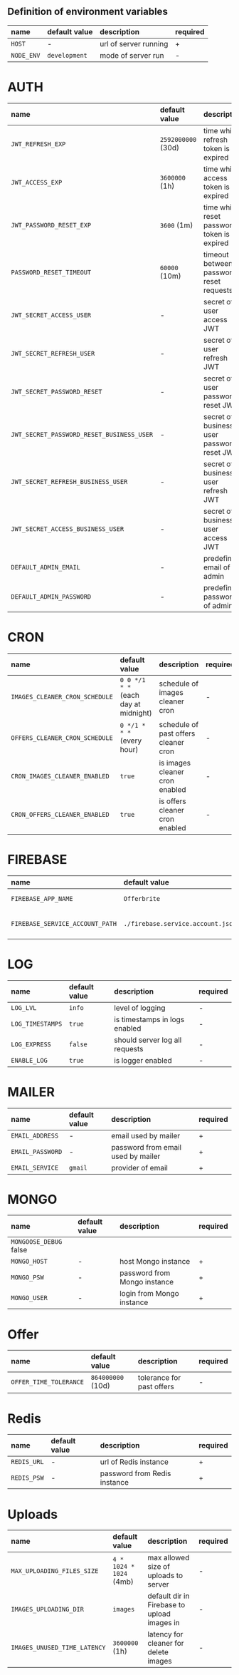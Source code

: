 ## Definition of environment variables
| name | default value | description | required |
|:---|:---| :---| :---|
|`HOST`|-|url of server running | +|
|`NODE_ENV`|`development`|mode of server run| -|
 # AUTH
 | name | default value | description | required |   
 |:---|:---| :---| :---|
 |`JWT_REFRESH_EXP`| `2592000000` (30d)| time while refresh token is not expired| - |
 |`JWT_ACCESS_EXP`| `3600000` (1h)| time while access token is not expired| - |
 |`JWT_PASSWORD_RESET_EXP`|`3600`  (1m)|time while reset password token is not expired|-|
 |`PASSWORD_RESET_TIMEOUT` |`60000` (10m)| timeout between password reset requests|-|
 |`JWT_SECRET_ACCESS_USER`|-|secret of user access JWT|+|
 |`JWT_SECRET_REFRESH_USER`|-|secret of user refresh JWT|+|
 |`JWT_SECRET_PASSWORD_RESET`|-|secret of user password reset JWT|+|
 | `JWT_SECRET_PASSWORD_RESET_BUSINESS_USER`|-|secret of business user password reset JWT|+|
 |`JWT_SECRET_REFRESH_BUSINESS_USER`|-|secret of business user refresh JWT|+|
 |`JWT_SECRET_ACCESS_BUSINESS_USER`|-|secret of business user access JWT|+|
 |`DEFAULT_ADMIN_EMAIL`|-|predefined email of admin|+|
 |`DEFAULT_ADMIN_PASSWORD`|-|predefined password of admin|+|
 # CRON
 | name | default value | description | required |   
 |:---|:---| :---| :---|
 |`IMAGES_CLEANER_CRON_SCHEDULE`| `0 0 */1 * *` (each day at midnight)|schedule of images cleaner cron|-| 
 |`OFFERS_CLEANER_CRON_SCHEDULE` |`0 */1 * * *` (every hour)|schedule of past offers cleaner cron| -|
 |`CRON_IMAGES_CLEANER_ENABLED` |`true`| is images cleaner cron enabled|-|
 |`CRON_OFFERS_CLEANER_ENABLED` |`true`|is offers cleaner cron enabled|-|
# FIREBASE
| name | default value | description | required |   
|:---|:---| :---| :---|
|`FIREBASE_APP_NAME`| `Offerbrite`|name of Firebase app used by server|-|
|`FIREBASE_SERVICE_ACCOUNT_PATH` |`./firebase.service.account.json`| path to service.accont.json file|+|
# LOG
| name | default value | description | required |   
|:---|:---| :---| :---|
|`LOG_LVL`| `info`| level of logging| -|
|`LOG_TIMESTAMPS`| `true`| is timestamps in logs enabled| -|
|`LOG_EXPRESS` |`false`| should server log all requests|-|
|`ENABLE_LOG` |`true`|is logger enabled|-|
# MAILER
| name | default value | description | required |   
|:---|:---| :---| :---|
|`EMAIL_ADDRESS`|-|email used by mailer|+|
|`EMAIL_PASSWORD`|-|password from email used by mailer|+|
|`EMAIL_SERVICE` |`gmail`|provider of email|+|
# MONGO
| name | default value | description | required |   
|:---|:---| :---| :---|
|`MONGOOSE_DEBUG` false
|`MONGO_HOST`|-| host Mongo instance|+| 
|`MONGO_PSW`|-|password from Mongo instance|+|
|`MONGO_USER`|-|login from Mongo instance|+|
# Offer
| name | default value | description | required |   
|:---|:---| :---| :---|
|`OFFER_TIME_TOLERANCE`  |`864000000` (10d)|tolerance for past offers|-|
# Redis
| name | default value | description | required |   
|:---|:---| :---| :---|
|`REDIS_URL`| -|url of Redis instance|+| 
|`REDIS_PSW`|-|password from Redis instance|+|
# Uploads
| name | default value | description | required |   
|:---|:---| :---| :---|
|`MAX_UPLOADING_FILES_SIZE`| `4 * 1024 * 1024` (4mb)|max allowed size of uploads to server|-| 
|`IMAGES_UPLOADING_DIR` |`images`| default dir in Firebase to upload images in|-|
|`IMAGES_UNUSED_TIME_LATENCY`| `3600000` (1h)|latency for cleaner for delete images|-|
